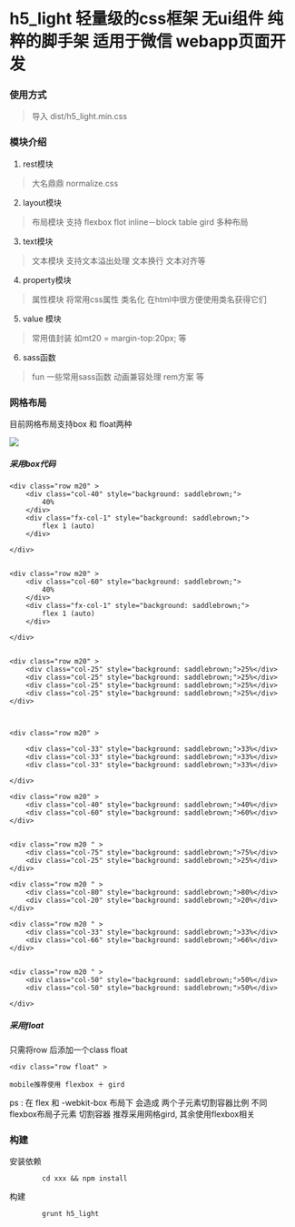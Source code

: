 h5_light 轻量级的css框架 无ui组件 纯粹的脚手架 适用于微信 webapp页面开发
==
### 使用方式
> 导入 dist/h5_light.min.css


### 模块介绍   
1. rest模块 

> 大名鼎鼎 normalize.css 


2. layout模块

> 布局模块 支持 flexbox flot inline－block table gird 多种布局 

3. text模块

> 文本模块 支持文本溢出处理 文本换行 文本对齐等

4. property模块

> 属性模块 将常用css属性 类名化 在html中很方便使用类名获得它们

5. value 模块

> 常用值封装  如mt20  = margin-top:20px;  等

6. sass函数

> fun 一些常用sass函数 动画兼容处理 rem方案 等



### 网格布局

目前网格布局支持box 和 float两种

![](http://upload-images.jianshu.io/upload_images/326507-53216ec0a696c08d.png)


##### 采用box代码

    <div class="row m20" >
        <div class="col-40" style="background: saddlebrown;">
            40%
        </div>
        <div class="fx-col-1" style="background: saddlebrown;">
            flex 1 (auto)
        </div>
    
    </div>
    
    
    <div class="row m20" >
        <div class="col-60" style="background: saddlebrown;">
            40%
        </div>
        <div class="fx-col-1" style="background: saddlebrown;">
            flex 1 (auto)
        </div>
    
    </div>
    
    
    <div class="row m20" >
        <div class="col-25" style="background: saddlebrown;">25%</div>
        <div class="col-25" style="background: saddlebrown;">25%</div>
        <div class="col-25" style="background: saddlebrown;">25%</div>
        <div class="col-25" style="background: saddlebrown;">25%</div>
    </div>
    
    
    
    <div class="row m20" >
    
        <div class="col-33" style="background: saddlebrown;">33%</div>
        <div class="col-33" style="background: saddlebrown;">33%</div>
        <div class="col-33" style="background: saddlebrown;">33%</div>
    
    </div>
    
    <div class="row m20" >
        <div class="col-40" style="background: saddlebrown;">40%</div>
        <div class="col-60" style="background: saddlebrown;">60%</div>
    </div>
    
    
    <div class="row m20 " >
        <div class="col-75" style="background: saddlebrown;">75%</div>
        <div class="col-25" style="background: saddlebrown;">25%</div>
    </div>
    
    <div class="row m20 " >
        <div class="col-80" style="background: saddlebrown;">80%</div>
        <div class="col-20" style="background: saddlebrown;">20%</div>
    </div>
    
    <div class="row m20 " >
        <div class="col-33" style="background: saddlebrown;">33%</div>
        <div class="col-66" style="background: saddlebrown;">66%</div>
    </div>
    
    
    <div class="row m20 " >
        <div class="col-50" style="background: saddlebrown;">50%</div>
        <div class="col-50" style="background: saddlebrown;">50%</div>
    
    </div>

##### 采用float
只需将row 后添加一个class float

    <div class="row float" >



 ``mobile推荐使用 flexbox ＋ gird``
    
   ps :  在 flex 和 -webkit-box 布局下 会造成 两个子元素切割容器比例 不同
          flexbox布局子元素 切割容器 推荐采用网格gird, 其余使用flexbox相关



### 构建

安装依赖

            cd xxx && npm install

构建

            grunt h5_light
